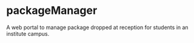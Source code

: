 # packageManager
A web portal to manage package dropped at reception for students in an institute campus.
